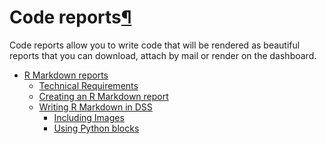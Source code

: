 Code reports[¶](#code-reports "Permalink to this heading")
==========================================================


Code reports allow you to write code that will be rendered as beautiful reports that you can download, attach by mail or render on the dashboard.



* [R Markdown reports](rmarkdown.html)
	+ [Technical Requirements](rmarkdown.html#technical-requirements)
	+ [Creating an R Markdown report](rmarkdown.html#creating-an-r-markdown-report)
	+ [Writing R Markdown in DSS](rmarkdown.html#writing-r-markdown-in-dss)
		- [Including Images](rmarkdown.html#including-images)
		- [Using Python blocks](rmarkdown.html#using-python-blocks)